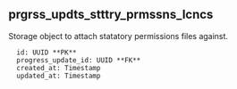 ## prgrss_updts_stttry_prmssns_lcncs

Storage object to attach statatory permissions files against.  

```
  id: UUID **PK**
  progress_update_id: UUID **FK**
  created_at: Timestamp
  updated_at: Timestamp
```